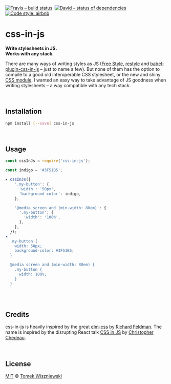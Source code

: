 [![Travis – build status
](https://img.shields.io/travis/tomekwi/css-in-js/master.svg?style=flat-square
)](https://travis-ci.org/tomekwi/css-in-js
) [![David – status of dependencies
](https://img.shields.io/david/tomekwi/css-in-js.svg?style=flat-square
)](https://david-dm.org/tomekwi/css-in-js
) [![Code style: airbnb
](https://img.shields.io/badge/code%20style-airbnb-777777.svg?style=flat-square
)](https://github.com/airbnb/javascript
)




# css-in-js

**Write stylesheets in JS.  
Works with any stack.**

There are many ways of writing styles as JS ([Free Style](https://github.com/blakeembrey/free-style), [restyle](https://github.com/WebReflection/restyle) and [babel-plugin-css-in-js](https://github.com/martinandert/babel-plugin-css-in-js) – just to name a few). But none of them has the option to compile to a good old interoperable CSS stylesheet, or the new and shiny [CSS module](https://github.com/css-modules/css-modules). I wanted an easy way to take advantage of JS goodness when writing stylesheets – a way compatible with any tech stack.




<a                                                 id="/installation"></a>&nbsp;

## Installation

```sh
npm install [--save] css-in-js
```




<a                                                        id="/usage"></a>&nbsp;

## Usage

```js
const cssInJs = require('css-in-js');

const indigo = '#3F51B5';

▸ cssInJs({
    '.my-button': {
      'width': '50px',
      'background-color': indigo,
    },

    '@media screen and (min-width: 80em)': {
      '.my-button': {
        'width': '100%',
      },
    },
  });
◂ `
  .my-button {
    width: 50px;
    background-color: #3F51B5;
  }

  @media screen and (min-width: 80em) {
    .my-button {
      width: 100%;
    }
  }
  `
```




<a                                                      id="/credits"></a>&nbsp;

## Credits

css-in-js is heavily inspired by the great [elm-css](https://github.com/rtfeldman/elm-css) by [Richard Feldman](https://github.com/rtfeldman). The name is inspired by the disrupting React talk [CSS in JS](https://speakerdeck.com/vjeux/react-css-in-js) by [Christopher Chedeau](https://github.com/vjeux).




<a                                                      id="/license"></a>&nbsp;

## License

[MIT](./License.md) © [Tomek Wiszniewski](https://github.com/tomekwi)
